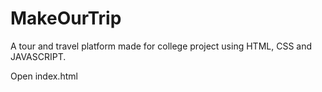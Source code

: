 # MakeOurTrip
A tour and travel platform made for college project using HTML, CSS and JAVASCRIPT.

Open index.html
